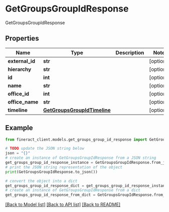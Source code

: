 # GetGroupsGroupIdResponse

GetGroupsGroupIdResponse

## Properties

Name | Type | Description | Notes
------------ | ------------- | ------------- | -------------
**external_id** | **str** |  | [optional] 
**hierarchy** | **str** |  | [optional] 
**id** | **int** |  | [optional] 
**name** | **str** |  | [optional] 
**office_id** | **int** |  | [optional] 
**office_name** | **str** |  | [optional] 
**timeline** | [**GetGroupsGroupIdTimeline**](GetGroupsGroupIdTimeline.md) |  | [optional] 

## Example

```python
from fineract_client.models.get_groups_group_id_response import GetGroupsGroupIdResponse

# TODO update the JSON string below
json = "{}"
# create an instance of GetGroupsGroupIdResponse from a JSON string
get_groups_group_id_response_instance = GetGroupsGroupIdResponse.from_json(json)
# print the JSON string representation of the object
print(GetGroupsGroupIdResponse.to_json())

# convert the object into a dict
get_groups_group_id_response_dict = get_groups_group_id_response_instance.to_dict()
# create an instance of GetGroupsGroupIdResponse from a dict
get_groups_group_id_response_from_dict = GetGroupsGroupIdResponse.from_dict(get_groups_group_id_response_dict)
```
[[Back to Model list]](../README.md#documentation-for-models) [[Back to API list]](../README.md#documentation-for-api-endpoints) [[Back to README]](../README.md)


